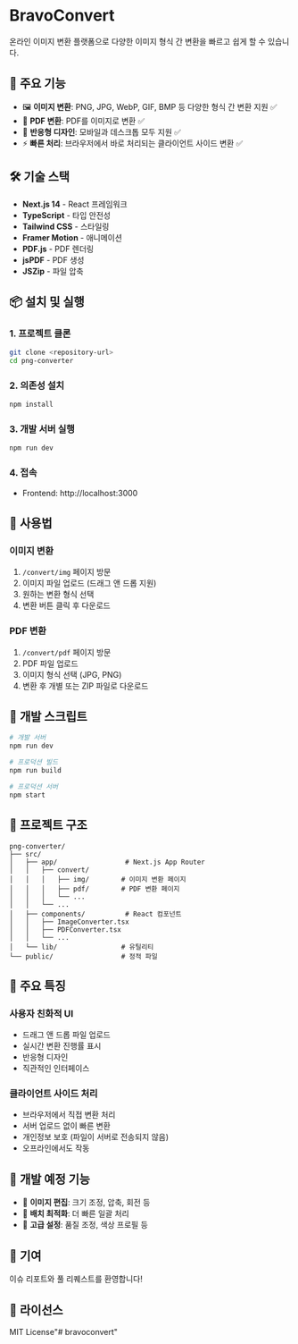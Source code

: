 # BravoConvert

온라인 이미지 변환 플랫폼으로 다양한 이미지 형식 간 변환을 빠르고 쉽게 할 수 있습니다.

## 🚀 주요 기능

- 🖼️ **이미지 변환**: PNG, JPG, WebP, GIF, BMP 등 다양한 형식 간 변환 지원 ✅
- 📄 **PDF 변환**: PDF를 이미지로 변환 ✅
- 📱 **반응형 디자인**: 모바일과 데스크톱 모두 지원 ✅
- ⚡ **빠른 처리**: 브라우저에서 바로 처리되는 클라이언트 사이드 변환 ✅

## 🛠️ 기술 스택

- **Next.js 14** - React 프레임워크
- **TypeScript** - 타입 안전성
- **Tailwind CSS** - 스타일링
- **Framer Motion** - 애니메이션
- **PDF.js** - PDF 렌더링
- **jsPDF** - PDF 생성
- **JSZip** - 파일 압축

## 📦 설치 및 실행

### 1. 프로젝트 클론
```bash
git clone <repository-url>
cd png-converter
```

### 2. 의존성 설치
```bash
npm install
```

### 3. 개발 서버 실행
```bash
npm run dev
```

### 4. 접속
- Frontend: http://localhost:3000

## 🎯 사용법

### 이미지 변환
1. `/convert/img` 페이지 방문
2. 이미지 파일 업로드 (드래그 앤 드롭 지원)
3. 원하는 변환 형식 선택
4. 변환 버튼 클릭 후 다운로드

### PDF 변환
1. `/convert/pdf` 페이지 방문
2. PDF 파일 업로드
3. 이미지 형식 선택 (JPG, PNG)
4. 변환 후 개별 또는 ZIP 파일로 다운로드

## 🔧 개발 스크립트

```bash
# 개발 서버
npm run dev

# 프로덕션 빌드
npm run build

# 프로덕션 서버
npm start
```

## 📁 프로젝트 구조

```
png-converter/
├── src/
│   ├── app/                 # Next.js App Router
│   │   ├── convert/
│   │   │   ├── img/        # 이미지 변환 페이지
│   │   │   ├── pdf/        # PDF 변환 페이지
│   │   │   └── ...
│   │   └── ...
│   ├── components/          # React 컴포넌트
│   │   ├── ImageConverter.tsx
│   │   ├── PDFConverter.tsx
│   │   └── ...
│   └── lib/                # 유틸리티
└── public/                 # 정적 파일
```

## 🌟 주요 특징

### 사용자 친화적 UI
- 드래그 앤 드롭 파일 업로드
- 실시간 변환 진행률 표시
- 반응형 디자인
- 직관적인 인터페이스

### 클라이언트 사이드 처리
- 브라우저에서 직접 변환 처리
- 서버 업로드 없이 빠른 변환
- 개인정보 보호 (파일이 서버로 전송되지 않음)
- 오프라인에서도 작동

## 🚧 개발 예정 기능

- 🎨 **이미지 편집**: 크기 조정, 압축, 회전 등
- 🔄 **배치 최적화**: 더 빠른 일괄 처리
- 📐 **고급 설정**: 품질 조정, 색상 프로필 등

## 🤝 기여

이슈 리포트와 풀 리퀘스트를 환영합니다!

## 📄 라이선스

MIT License"# bravoconvert" 

